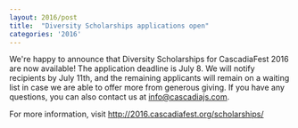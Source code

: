```yaml
---
layout: 2016/post
title:  "Diversity Scholarships applications open"
categories: '2016'
---
```


We're happy to announce that Diversity Scholarships for CascadiaFest 2016 are now available! The application deadline is July 8. We will notify recipients by July 11th, and the remaining applicants will remain on a waiting list in case we are able to offer more from generous giving. If you have any questions, you can also contact us at info@cascadiajs.com.

For more information, visit <a href="http://2016.cascadiafest.org/scholarships/">http://2016.cascadiafest.org/scholarships/</a>

